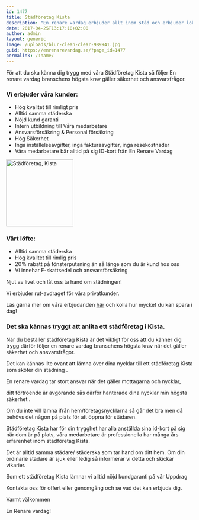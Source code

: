 ```yaml
---
id: 1477
title: Städföretag Kista
description: "En renare vardag erbjuder allt inom städ och erbjuder lokalvård till hög kvalitet i Kista."
date: 2017-04-25T13:17:10+02:00
author: admin
layout: generic
image: /uploads/blur-clean-clear-989941.jpg
guid: https://enrenarevardag.se/?page_id=1477
permalink: /:name/
---
```

För att du ska känna dig trygg med våra Städföretag Kista så följer En renare vardag branschens högsta krav gäller säkerhet och ansvarsfrågor.

### Vi erbjuder våra kunder:

  * Hög kvalitet till rimligt pris
  * Alltid samma städerska
  * Nöjd kund garanti
  * Intern utbildning till Våra medarbetare
  * Ansvarsförsäkring & Personal försäkring
  * Hög Säkerhet
  * Inga inställelseavgifter, inga fakturaavgifter, inga resekostnader
  * Våra medarbetare bär alltid på sig ID-kort från En Renare Vardag

[<img class="wp-image-1478 aligncenter" src="https://enrenarevardag.se/wp-content/uploads/2017/04/Flyttstädning-21-300x300.jpg" alt="Städföretag, Kista" width="181" height="181" srcset="https://enrenarevardag.se/wp-content/uploads/2017/04/Flyttstädning-21-300x300.jpg 300w, https://enrenarevardag.se/wp-content/uploads/2017/04/Flyttstädning-21-150x150.jpg 150w, https://enrenarevardag.se/wp-content/uploads/2017/04/Flyttstädning-21-125x125.jpg 125w, https://enrenarevardag.se/wp-content/uploads/2017/04/Flyttstädning-21.jpg 450w" sizes="(max-width: 181px) 100vw, 181px" />](https://enrenarevardag.se/pris/) 

### Vårt löfte:

  * Alltid samma städerska
  * Hög kvalitet till rimlig pris
  * 20% rabatt på fönsterputsning än så länge som du är kund hos oss
  * Vi innehar F-skattsedel och ansvarsförsäkring

Njut av livet och låt oss ta hand om städningen!

Vi erbjuder rut-avdraget för våra privatkunder.

Läs gärna mer om våra erbjudanden [här](https://enrenarevardag.se/erbjudanden/) och kolla hur mycket du kan spara i dag!

### Det ska kännas tryggt att anlita ett städföretag i Kista.

När du beställer städföretag Kista är det viktigt för oss att du känner dig trygg därför följer en renare vardag branschens högsta krav när det gäller säkerhet och ansvarsfrågor.

Det kan kännas lite ovant att lämna över dina nycklar till ett städföretag Kista som sköter din städning .

En renare vardag tar stort ansvar när det gäller mottagarna och nycklar,

ditt förtroende är avgörande sås därför hanterade dina nycklar min högsta säkerhet .

Om du inte vill lämna ifrån hem/företagsnycklarna så går det bra men då behövs det någon på plats för att öppna för städaren.

Städföretag Kista har för din trygghet har alla anställda sina id-kort på sig när dom är på plats, våra medarbetare är professionella har många års erfarenhet inom städföretag Kista.

Det är alltid samma städare/ städerska som tar hand om ditt hem. Om din ordinarie städare är sjuk eller ledig så informerar vi detta och skickar vikarier.

Som ett städföretag Kista lämnar vi alltid nöjd kundgaranti på vår Uppdrag

Kontakta oss för offert eller genomgång och se vad det kan erbjuda dig.

Varmt välkommen

En Renare vardag!